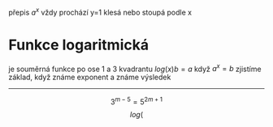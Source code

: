 přepis $a^x$
vždy prochází y=1
klesá nebo stoupá podle x

# Funkce logaritmická

je souměrná funkce po ose 1 a 3 kvadrantu 
$log(x)b = a$ když $a^x = b$
zjistíme základ, když známe exponent a známe výsledek

---

$$3^{m-5} = 5^{2m+1}$$
$$log($$